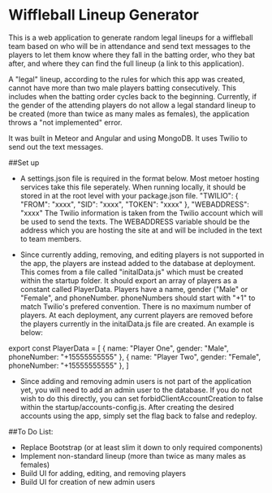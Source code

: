# Wiffleball Lineup Generator

This is a web application to generate random legal lineups for a wiffleball team based on who will be in attendance and send text messages to the players to let them know where they fall in the batting order, who they bat after, and where they can find the full lineup (a link to this application). 

A "legal" lineup, according to the rules for which this app was created, cannot have more than two male players batting consecutively. This includes when the batting order cycles back to the beginning. Currently, if the gender of the attending players do not allow a legal standard lineup to be created (more than twice as many males as females), the application throws a "not implemented" error.

It was built in Meteor and Angular and using MongoDB. It uses Twilio to send out the text messages.

##Set up
- A settings.json file is required in the format below. Most metoer hosting services take this file seperately. When running locally, it should be stored in at the root level with your package.json file.
"TWILIO": {
    "FROM": "xxxx",
    "SID": "xxxx",
    "TOKEN": "xxxx"
},
"WEBADDRESS": "xxxx"
The Twilio information is taken from the Twilio account which will be used to send the texts. The WEBADDRESS variable should be the address which you are hosting the site at and will be included in the text to team members.

- Since currently adding, removing, and editing players is not supported in the app, the players are instead added to the database at deployment. This comes from a file called "initalData.js" which must be created within the startup folder. It should export an array of players as a constant called PlayerData. Players have a name, gender ("Male" or "Female", and phoneNumber. phoneNumbers should start with "+1" to match Twilio's prefered convention. There is no maximum number of players. At each deployment, any current players are removed before the players currently in the initalData.js file are created. An example is below:

export const PlayerData = [
  {
    name: "Player One",
    gender: "Male",
    phoneNumber: "+15555555555"
  },
  {
    name: "Player Two",
    gender: "Female",
    phoneNumber: "+15555555555"
  },
]

- Since adding and removing admin users is not part of the application yet, you will need to add an admin user to the database. If you do not wish to do this directly, you can set forbidClientAccountCreation to false within the startup/accounts-config.js. After creating the desired accounts using the app, simply set the flag back to false and redeploy.

##To Do List:
- Replace Bootstrap (or at least slim it down to only required components)
- Implement non-standard lineup (more than twice as many males as females)
- Build UI for adding, editing, and removing players
- Build UI for creation of new admin users
